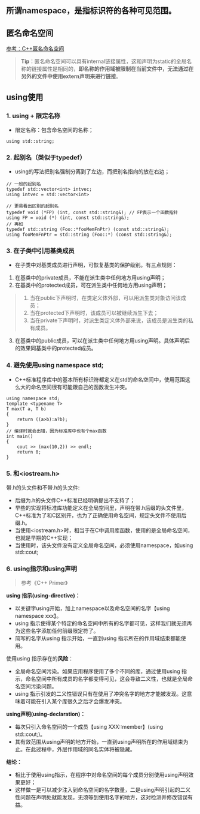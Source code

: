## 所谓namespace，是指标识符的各种可见范围。

## 匿名命名空间
[参考：C++匿名命名空间](https://www.cnblogs.com/youxin/p/4308364.html)
> **Tip**：匿名命名空间可以具有internal链接属性，这和声明为static的全局名称的链接属性是相同的，**即名称的作用域被限制在当前文件中，无法通过在另外的文件中使用extern声明来进行链接**。

## using使用
### 1. using + 限定名称
- 限定名称：包含命名空间的名称；
```
using std::string;
```
### 2. 起别名（类似于typedef）
- using的写法把别名强制分离到了左边，而把别名指向的放在右边；
```
// 一般的起别名
typedef std::vector<int> intvec;
using intvec = std::vector<int>

// 更易看出区别的起别名
typedef void (*FP) (int, const std::string&); // FP表示一个函数指针
using FP = void (*) (int, const std::string&);
// 再如
typedef std::string (Foo::*fooMemFnPtr) (const std::string&);
using fooMemFnPtr = std::string (Foo::*) (const std::string&);
```
### 3. 在子类中引用基类成员
- 在子类中对基类成员进行声明，可恢复基类的保护级别。有三点规则：
1. 在基类中的private成员，不能在派生类中任何地方用using声明；
2. 在基类中的protected成员，可在派生类中任何地方用using声明；
> 1. 当在public下声明时，在类定义体外部，可以用派生类对象访问该成员；
> 2. 当在protected下声明时，该成员可以被继续派生下去；
> 3. 当在private下声明时，对派生类定义体外部来说，该成员是派生类的私有成员。
3. 在基类中的public成员，可以在派生类中任何地方用using声明。具体声明后的效果同基类中的protected成员。

### 4. 避免使用using namespace std;
- C++标准程序库中的基本所有标识符都定义在std的命名空间中，使用范围这么大的命名空间很有可能跟自己的函数发生冲突。
```
using namespace std;
template <typename T>
T max(T a, T b)
{
    return ((a>b):a?b);
}
// 编译时就会出错，因为标准库中也有个max函数
int main()
{
    cout >> (max(10,2)) >> endl;
    return 0;
}
```
### 5. <iostream>和<iostream.h>
带.h的头文件和不带.h的头文件:
- 后缀为.h的头文件C++标准已经明确提出不支持了；
- 早些的实现将标准库功能定义在全局空间里，声明在带.h后缀的头文件里，C++标准为了和C区别开，也为了正确使用命名空间，规定头文件不使用后缀.h。
- 当使用<iostream.h>时，相当于在C中调用库函数，使用的是全局命名空间，也就是早期的C++实现；
- 当使用<iostream>时，该头文件没有定义全局命名空间，必须使用namespace，如using std::cout;

### 6. using指示和using声明
> 参考《C++ Primer》  

**using 指示(using-directive)：**
- 以关键字using开始，加上namespace以及命名空间的名字【using namespace xxx】。
- using 指示使得某个特定的命名空间中所有的名字都可见，这样我们就无须再为这些名字添加任何前缀限定符了。
- 简写的名字从using 指示开始，一直到using 指示所在的作用域结束都能使用。

使用using 指示存在的**风险**：
- 全局命名空间污染。如果应用程序使用了多个不同的库，通过使用using 指示，命名空间中所有成员的名字都变得可见，这会导致二义性，也就是全局命名空间污染问题。
- using 指示引发的二义性错误只有在使用了冲突名字的地方才能被发现。这意味着可能在引入某个库很久之后才会爆发冲突。  

**using声明(using-declaration)：**
- 每次只引入命名空间的一个成员【using XXX::member】(using std::cout;)。
- 其有效范围从using声明的地方开始，一直到using声明所在的作用域结束为止。在此过程中，外层作用域的同名实体将被隐藏。

**结论：**
- 相比于使用using指示，在程序中对命名空间的每个成员分别使用using声明效果更好；
- 这样做一是可以减少注入到命名空间的名字数量，二是using声明引起的二义性问题在声明处就能发现，无须等到使用名字的地方，这对检测并修改错误有益。
